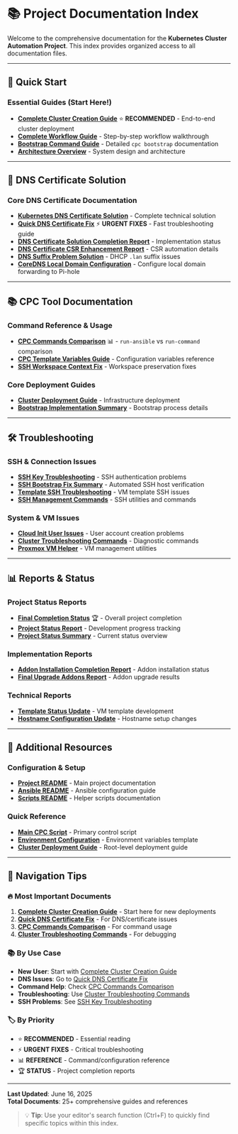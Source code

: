 # 📚 Project Documentation Index

Welcome to the comprehensive documentation for the **Kubernetes Cluster Automation Project**. This index provides organized access to all documentation files.

---

## 🚀 Quick Start

### Essential Guides (Start Here!)
- **[Complete Cluster Creation Guide](complete_cluster_creation_guide.md)** ⭐ **RECOMMENDED** - End-to-end cluster deployment
- **[Complete Workflow Guide](complete_workflow_guide.md)** - Step-by-step workflow walkthrough
- **[Bootstrap Command Guide](bootstrap_command_guide.md)** - Detailed `cpc bootstrap` documentation
- **[Architecture Overview](architecture.md)** - System design and architecture

---

## 🔧 DNS Certificate Solution

### Core DNS Certificate Documentation
- **[Kubernetes DNS Certificate Solution](kubernetes_dns_certificate_solution.md)** - Complete technical solution
- **[Quick DNS Certificate Fix](quick_dns_certificate_fix.md)** ⚡ **URGENT FIXES** - Fast troubleshooting guide
- **[DNS Certificate Solution Completion Report](dns_certificate_solution_completion_report.md)** - Implementation status
- **[DNS Certificate CSR Enhancement Report](dns_certificate_csr_enhancement_report.md)** - CSR automation details
- **[DNS Suffix Problem Solution](dns_lan_suffix_problem_solution.md)** - DHCP `.lan` suffix issues
- **[CoreDNS Local Domain Configuration](coredns_local_domain_configuration.md)** - Configure local domain forwarding to Pi-hole

---

## 📚 CPC Tool Documentation

### Command Reference & Usage
- **[CPC Commands Comparison](cpc_commands_comparison.md)** 📊 - `run-ansible` vs `run-command` comparison
- **[CPC Template Variables Guide](cpc_template_variables_guide.md)** - Configuration variables reference
- **[SSH Workspace Context Fix](ssh_workspace_context_fix.md)** - Workspace preservation fixes

### Core Deployment Guides
- **[Cluster Deployment Guide](cluster_deployment_guide.md)** - Infrastructure deployment
- **[Bootstrap Implementation Summary](bootstrap_implementation_summary.md)** - Bootstrap process details

---

## 🛠️ Troubleshooting

### SSH & Connection Issues
- **[SSH Key Troubleshooting](ssh_key_troubleshooting.md)** - SSH authentication problems
- **[SSH Bootstrap Fix Summary](ssh_bootstrap_fix_summary.md)** - Automated SSH host verification
- **[Template SSH Troubleshooting](template_ssh_troubleshooting.md)** - VM template SSH issues
- **[SSH Management Commands](ssh_management_commands.md)** - SSH utilities and commands

### System & VM Issues  
- **[Cloud Init User Issues](cloud_init_user_issues.md)** - User account creation problems
- **[Cluster Troubleshooting Commands](cluster_troubleshooting_commands.md)** - Diagnostic commands
- **[Proxmox VM Helper](proxmox_vm_helper.md)** - VM management utilities

---

## 📊 Reports & Status

### Project Status Reports
- **[Final Completion Status](final_completion_status.md)** 🏆 - Overall project completion
- **[Project Status Report](project_status_report.md)** - Development progress tracking
- **[Project Status Summary](project_status_summary.md)** - Current status overview

### Implementation Reports
- **[Addon Installation Completion Report](addon_installation_completion_report.md)** - Addon installation status
- **[Final Upgrade Addons Report](final_upgrade_addons_report.md)** - Addon upgrade results

### Technical Reports
- **[Template Status Update](template_status_update.md)** - VM template development
- **[Hostname Configuration Update](hostname_configuration_update.md)** - Hostname setup changes

---

## 📖 Additional Resources

### Configuration & Setup
- **[Project README](README.md)** - Main project documentation
- **[Ansible README](../ansible/README.md)** - Ansible configuration guide
- **[Scripts README](../scripts/README.md)** - Helper scripts documentation

### Quick Reference
- **[Main CPC Script](../cpc)** - Primary control script
- **[Environment Configuration](../cpc.env.example)** - Environment variables template
- **[Cluster Deployment Guide](../CLUSTER_DEPLOYMENT_GUIDE.md)** - Root-level deployment guide

---

## 🎯 Navigation Tips

### 🔥 **Most Important Documents**
1. **[Complete Cluster Creation Guide](complete_cluster_creation_guide.md)** - Start here for new deployments
2. **[Quick DNS Certificate Fix](quick_dns_certificate_fix.md)** - For DNS/certificate issues  
3. **[CPC Commands Comparison](cpc_commands_comparison.md)** - For command usage
4. **[Cluster Troubleshooting Commands](cluster_troubleshooting_commands.md)** - For debugging

### 📚 **By Use Case**
- **New User**: Start with [Complete Cluster Creation Guide](complete_cluster_creation_guide.md)
- **DNS Issues**: Go to [Quick DNS Certificate Fix](quick_dns_certificate_fix.md)
- **Command Help**: Check [CPC Commands Comparison](cpc_commands_comparison.md)
- **Troubleshooting**: Use [Cluster Troubleshooting Commands](cluster_troubleshooting_commands.md)
- **SSH Problems**: See [SSH Key Troubleshooting](ssh_key_troubleshooting.md)

### 🏷️ **By Priority**
- ⭐ **RECOMMENDED** - Essential reading
- ⚡ **URGENT FIXES** - Critical troubleshooting  
- 📊 **REFERENCE** - Command/configuration reference
- 🏆 **STATUS** - Project completion reports

---

**Last Updated**: June 16, 2025  
**Total Documents**: 25+ comprehensive guides and references

> 💡 **Tip**: Use your editor's search function (Ctrl+F) to quickly find specific topics within this index.
